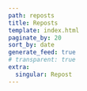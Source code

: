 ```yaml
---
path: reposts
title: Reposts
template: index.html
paginate_by: 20
sort_by: date
generate_feed: true
# transparent: true
extra:
  singular: Repost
---
```

